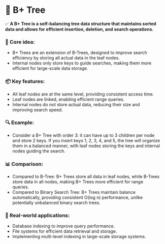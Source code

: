 # 🌳 B+ Tree

✅ **A B+ Tree is a self-balancing tree data structure that maintains sorted data and allows for efficient insertion, deletion, and search operations.**

### 🧠 Core idea:
- B+ Trees are an extension of B-Trees, designed to improve search efficiency by storing all actual data in the leaf nodes.
- Internal nodes only store keys to guide searches, making them more efficient for large-scale data storage.

### 📦 Key features:
- All leaf nodes are at the same level, providing consistent access time.
- Leaf nodes are linked, enabling efficient range queries.
- Internal nodes do not store actual data, reducing their size and improving search speed.

### 🔍 Example:
- Consider a B+ Tree with order 3: it can have up to 3 children per node and store 2 keys. If you insert keys 1, 2, 3, 4, and 5, the tree will organize them in a balanced manner, with leaf nodes storing the keys and internal nodes guiding the search.

### 📊 Comparison:
- Compared to B-Tree: B+ Trees store all data in leaf nodes, while B-Trees store data in all nodes, making B+ Trees more efficient for range queries.
- Compared to Binary Search Tree: B+ Trees maintain balance automatically, providing consistent O(log n) performance, unlike potentially unbalanced binary search trees.

### 🚀 Real-world applications:
- Database indexing to improve query performance.
- File systems for efficient data retrieval and storage.
- Implementing multi-level indexing in large-scale storage systems.